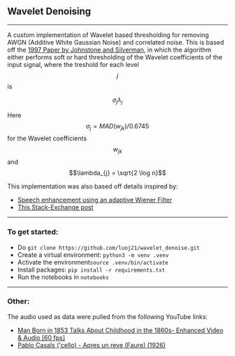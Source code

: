 ## Wavelet Denoising 

---

A custom implementation of Wavelet based thresholding for removing AWGN (Additive White Gaussian Noise) and correlated noise. This is based off the [1997 Paper by Johnstone and Silverman](https://academic.oup.com/jrsssb/article-abstract/59/2/319/7083031), in which the algorithm either performs soft or hard thresholding of the Wavelet coefficients of the input signal, where the treshold for each level $$j$$ is

$$\sigma_{j} \lambda_{j}$$

Here $$\sigma_{j}  = MAD(w_{jk}) / 0.6745$$ for the Wavelet coefficients $$w_{jk}$$ and $$\lambda_{j} = \sqrt{2 \log n}$$

This implementation was also based off details inspired by:
- [Speech enhancement using an adaptive Wiener Filter](https://dl.acm.org/doi/abs/10.1007/s10772-013-9205-5)
- [This Stack-Exchange post](https://stackoverflow.com/questions/56789030/why-is-wavelet-denoising-producing-identical-results-regardless-of-threshold-lev)

-----

### To get started:

- Do ```git clone https://github.com/luoj21/wavelet_denoise.git```
- Create a virtual environment: ```python3 -m venv .venv```
- Activate the environment```source .venv/bin/activate```
- Install packages: ```pip install -r requirements.txt```
- Run the notebooks in ```notebooks```

-----

### Other:

The audio used as data were pulled from the following YouTube links:
- [Man Born in 1853 Talks About Childhood in the 1860s- Enhanced Video & Audio [60 fps]](https://www.youtube.com/watch?v=_oqbLSisnME&list=LL&index=2)
- [Pablo Casals ('cello) - Apres un reve (Faure) (1926)](https://www.youtube.com/watch?v=rJsgL1_uw4M&list=RDrJsgL1_uw4M&start_radio=1)
